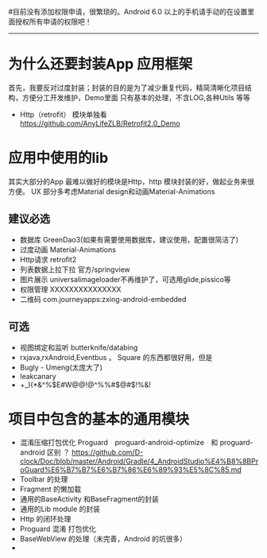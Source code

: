 
#目前没有添加权限申请，很繁琐的。Android 6.0 以上的手机请手动的在设置里面授权所有申请的权限吧！

-------------------------------------------------------------------------------------------
# 为什么还要封装App 应用框架
  首先，我要反对过度封装；封装的目的是为了减少重复代码，精简清晰化项目结构，方便分工开发维护，Demo里面
只有基本的处理，不含LOG,各种Utils 等等
- Http（retrofit） 模块单独看 https://github.com/AnyLifeZLB/Retrofit2.0_Demo


# 应用中使用的lib
  其实大部分的App 最难以做好的模块是Http，http 模块封装的好，做起业务来很方便。
  UX 部分多考虑Material design和动画Material-Animations
  ## 建议必选
  - 数据库 GreenDao3(如果有需要使用数据库，建议使用，配置很简洁了)
  - 过度动画 Material-Animations
  - Http请求 retrofit2
  - 列表数据上拉下拉 官方/springview
  - 图片展示 universalimageloader不再维护了，可选用glide,pissico等
  - 权限管理 XXXXXXXXXXXXXXX
  - 二维码 com.journeyapps:zxing-android-embedded

  ## 可选
  - 视图绑定和监听 butterknife/databing
  - rxjava,rxAndroid,Eventbus 。  Square 的东西都很好用，但是
  - Bugly - Umeng(太庞大了)
  - leakcanary
  - +_)(*&^%$E#W@@!@^%%#$@#$!%&!



# 项目中包含的基本的通用模块
- 混淆压缩打包优化 Proguard　proguard-android-optimize　和 proguard-android 区别 ？
  https://github.com/D-clock/Doc/blob/master/Android/Gradle/4_AndroidStudio%E4%B8%8BProGuard%E6%B7%B7%E6%B7%86%E6%89%93%E5%8C%85.md
- Toolbar 的处理
- Fragment 的懒加载
- 通用的BaseActivity 和BaseFragment的封装
- 通用的Lib module 的封装
- Http 的闭环处理
- Proguard 混淆 打包优化
- BaseWebView 的处理（未完善，Android 的坑很多）
-